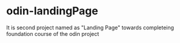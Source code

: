 # odin-landingPage
It is second project named as "Landing Page" towards completeing foundation course of the odin project

